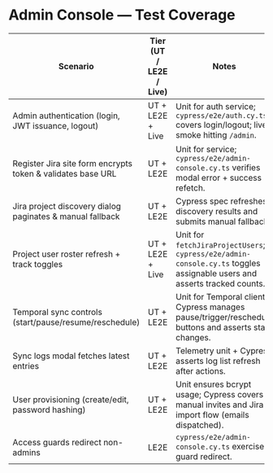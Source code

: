 # Admin Console — Test Coverage

| Scenario | Tier (UT / LE2E / Live) | Notes |
|----------|-------------------------|-------|
| Admin authentication (login, JWT issuance, logout) | UT + LE2E + Live | Unit for auth service; `cypress/e2e/auth.cy.ts` covers login/logout; live smoke hitting `/admin`. |
| Register Jira site form encrypts token & validates base URL | UT + LE2E | Unit for service; `cypress/e2e/admin-console.cy.ts` verifies modal error + success refetch. |
| Jira project discovery dialog paginates & manual fallback | UT + LE2E | Cypress spec refreshes discovery results and submits manual fallback. |
| Project user roster refresh + track toggles | UT + LE2E + Live | Unit for `fetchJiraProjectUsers`; `cypress/e2e/admin-console.cy.ts` toggles assignable users and asserts tracked counts. |
| Temporal sync controls (start/pause/resume/reschedule) | UT + LE2E | Unit for Temporal client; Cypress manages pause/trigger/reschedule buttons and asserts state changes. |
| Sync logs modal fetches latest entries | UT + LE2E | Telemetry unit + Cypress asserts log list refresh after actions. |
| User provisioning (create/edit, password hashing) | UT + LE2E | Unit ensures bcrypt usage; Cypress covers manual invites and Jira import flow (emails dispatched). |
| Access guards redirect non-admins | LE2E | `cypress/e2e/admin-console.cy.ts` exercises guard redirect. |
